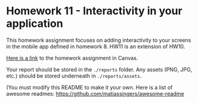 # Homework 11 - Interactivity in your application

This homework assignment focuses on adding interactivity to your screens in the
mobile app defined in homework 8.  HW11 is an extension of HW10.

[Here is a link](https://virginiacommonwealth.instructure.com/courses/113806/assignments/1103663) to the homework assignment in Canvas.

Your report should be stored in the ``./reports`` folder.  Any assets (PNG, JPG, etc.) should be stored underneath in ``./reports/assets``.

(You must modify this README to make it your own.  Here is a list of awesome readmes: <https://github.com/matiassingers/awesome-readme>

